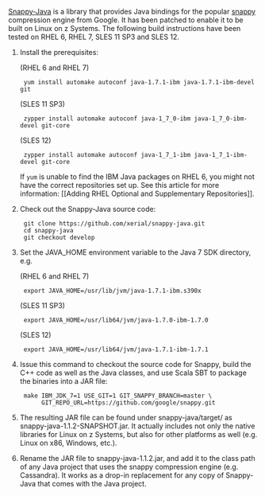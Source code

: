 [Snappy-Java](https://github.com/xerial/snappy-java) is a library that provides Java bindings for the popular [snappy](http://code.google.com/p/snappy/) compression engine from Google. It has been patched to enable it to be built on Linux on z Systems. The following build instructions have been tested on RHEL 6, RHEL 7, SLES 11 SP3 and SLES 12.

1. Install the prerequisites:

    (RHEL 6 and RHEL 7)

		yum install automake autoconf java-1.7.1-ibm java-1.7.1-ibm-devel git

    (SLES 11 SP3)

		zypper install automake autoconf java-1_7_0-ibm java-1_7_0-ibm-devel git-core

    (SLES 12)

		zypper install automake autoconf java-1_7_1-ibm java-1_7_1-ibm-devel git-core

   If `yum` is unable to find the IBM Java packages on RHEL 6, you might not have the correct repositories set up. See this article for more information: [[Adding RHEL Optional and Supplementary Repositories]].

2. Check out the Snappy-Java source code:

        git clone https://github.com/xerial/snappy-java.git
        cd snappy-java
        git checkout develop

3. Set the JAVA_HOME environment variable to the Java 7 SDK directory, e.g.

    (RHEL 6 and RHEL 7)

        export JAVA_HOME=/usr/lib/jvm/java-1.7.1-ibm.s390x

    (SLES 11 SP3)

        export JAVA_HOME=/usr/lib64/jvm/java-1.7.0-ibm-1.7.0

    (SLES 12)

        export JAVA_HOME=/usr/lib64/jvm/java-1.7.1-ibm-1.7.1

4. Issue this command to checkout the source code for Snappy, build the C++ code as well as the Java classes, and use Scala SBT to package the binaries into a JAR file:

        make IBM_JDK_7=1 USE_GIT=1 GIT_SNAPPY_BRANCH=master \
             GIT_REPO_URL=https://github.com/google/snappy.git

5. The resulting JAR file can be found under snappy-java/target/ as snappy-java-1.1.2-SNAPSHOT.jar. It actually includes not only the native libraries for Linux on z Systems, but also for other platforms as well (e.g. Linux on x86, Windows, etc.).

6. Rename the JAR file to snappy-java-1.1.2.jar, and add it to the class path of any Java project that uses the snappy compression engine (e.g. Cassandra). It works as a drop-in replacement for any copy of Snappy-Java that comes with the Java project.